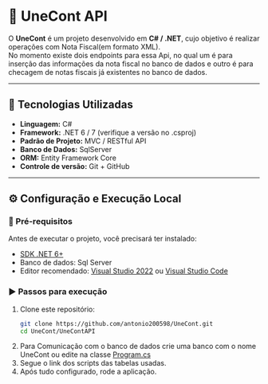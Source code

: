 # 🧾 UneCont API

O **UneCont** é um projeto desenvolvido em **C# / .NET**, cujo objetivo é realizar operações com Nota Fiscal(em formato XML).  
No momento existe dois endpoints para essa Api, no qual um é para inserção das informações da nota fiscal no banco de dados e outro é para checagem de notas fiscais já existentes no banco de dados.

---

## 🚀 Tecnologias Utilizadas

- **Linguagem:** C#
- **Framework:** .NET 6 / 7 (verifique a versão no .csproj)
- **Padrão de Projeto:** MVC / RESTful API
- **Banco de Dados:** SqlServer
- **ORM:** Entity Framework Core
- **Controle de versão:** Git + GitHub

---

## ⚙️ Configuração e Execução Local

### 🧩 Pré-requisitos

Antes de executar o projeto, você precisará ter instalado:

- [SDK .NET 6+](https://dotnet.microsoft.com/download)
- Banco de dados: Sql Server
- Editor recomendado: [Visual Studio 2022](https://visualstudio.microsoft.com/) ou [Visual Studio Code](https://code.visualstudio.com/)

### ▶️ Passos para execução

1. Clone este repositório:
   ```bash
   git clone https://github.com/antonio200598/UneCont.git
   cd UneCont/UneContAPI
2. Para Comunicação com o banco de dados crie uma banco com o nome UneCont ou edite na classe [Program.cs](/UneContAPI/Program.cs)
3. Segue o link dos scripts das tabelas usadas.
4. Após tudo configurado, rode a aplicação.

  
